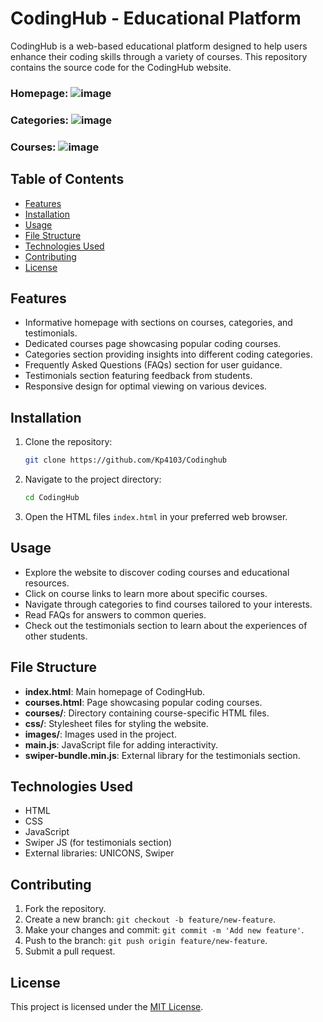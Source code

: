 # CodingHub - Educational Platform

CodingHub is a web-based educational platform designed to help users enhance their coding skills through a variety of courses. This repository contains the source code for the CodingHub website.

### Homepage: ![image](https://github.com/Kp4103/Codinghub/assets/97142774/dab8a446-0359-4f15-9a2e-b0cffbee9277)
### Categories: ![image](https://github.com/Kp4103/Codinghub/assets/97142774/dd7ffc35-25df-44f9-95e9-9caa26a1c7c6)
### Courses: ![image](https://github.com/Kp4103/Codinghub/assets/97142774/b9999cc3-5386-446a-b778-27a87fa601f6)




## Table of Contents

- [Features](#features)
- [Installation](#installation)
- [Usage](#usage)
- [File Structure](#file-structure)
- [Technologies Used](#technologies-used)
- [Contributing](#contributing)
- [License](#license)

## Features

- Informative homepage with sections on courses, categories, and testimonials.
- Dedicated courses page showcasing popular coding courses.
- Categories section providing insights into different coding categories.
- Frequently Asked Questions (FAQs) section for user guidance.
- Testimonials section featuring feedback from students.
- Responsive design for optimal viewing on various devices.

## Installation

1. Clone the repository:

   ```bash
   git clone https://github.com/Kp4103/Codinghub
   ```

2. Navigate to the project directory:

   ```bash
   cd CodingHub
   ```

3. Open the HTML files `index.html` in your preferred web browser.

## Usage

- Explore the website to discover coding courses and educational resources.
- Click on course links to learn more about specific courses.
- Navigate through categories to find courses tailored to your interests.
- Read FAQs for answers to common queries.
- Check out the testimonials section to learn about the experiences of other students.

## File Structure

- **index.html**: Main homepage of CodingHub.
- **courses.html**: Page showcasing popular coding courses.
- **courses/**: Directory containing course-specific HTML files.
- **css/**: Stylesheet files for styling the website.
- **images/**: Images used in the project.
- **main.js**: JavaScript file for adding interactivity.
- **swiper-bundle.min.js**: External library for the testimonials section.

## Technologies Used

- HTML
- CSS
- JavaScript
- Swiper JS (for testimonials section)
- External libraries: UNICONS, Swiper

## Contributing

1. Fork the repository.
2. Create a new branch: `git checkout -b feature/new-feature`.
3. Make your changes and commit: `git commit -m 'Add new feature'`.
4. Push to the branch: `git push origin feature/new-feature`.
5. Submit a pull request.

## License

This project is licensed under the [MIT License](LICENSE).
